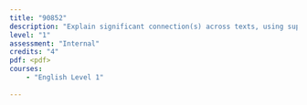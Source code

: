 ```yaml
---
title: "90852"
description: "Explain significant connection(s) across texts, using supporting evidence"
level: "1"
assessment: "Internal"
credits: "4"
pdf: <pdf>
courses:
    - "English Level 1"
    
---
```

